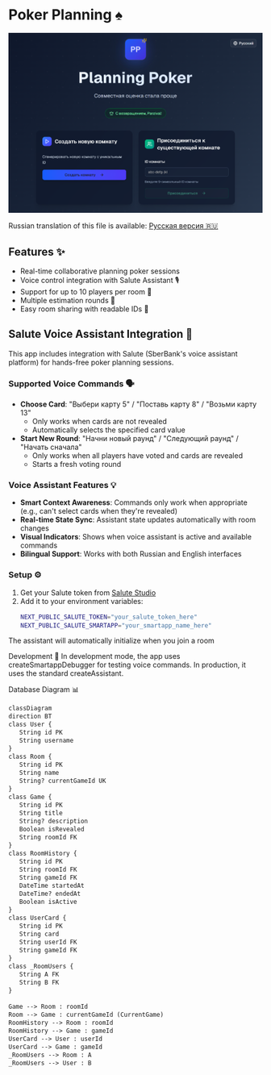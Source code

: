 # Poker Planning ♠️

![hero](meta/hero.png)

Russian translation of this file is available: [Русская версия 🇷🇺](https://github.com/ParzivalEugene/planning-poker/blob/main/README.ru.md)

## Features ✨

- Real-time collaborative planning poker sessions
- Voice control integration with Salute Assistant 🎙️
- Support for up to 10 players per room 👥
- Multiple estimation rounds 🔄
- Easy room sharing with readable IDs 🔗

## Salute Voice Assistant Integration 🤖

This app includes integration with Salute (SberBank's voice assistant platform) for hands-free poker planning sessions.

### Supported Voice Commands 🗣️

- **Choose Card**: "Выбери карту 5" / "Поставь карту 8" / "Возьми карту 13"
  - Only works when cards are not revealed
  - Automatically selects the specified card value
- **Start New Round**: "Начни новый раунд" / "Следующий раунд" / "Начать сначала"
  - Only works when all players have voted and cards are revealed
  - Starts a fresh voting round

### Voice Assistant Features 💡

- **Smart Context Awareness**: Commands only work when appropriate (e.g., can't select cards when they're revealed)
- **Real-time State Sync**: Assistant state updates automatically with room changes
- **Visual Indicators**: Shows when voice assistant is active and available commands
- **Bilingual Support**: Works with both Russian and English interfaces

### Setup ⚙️

1. Get your Salute token from [Salute Studio](https://developers.sber.ru/portal/products/smartapp-code)
2. Add it to your environment variables:
   ```bash
   NEXT_PUBLIC_SALUTE_TOKEN="your_salute_token_here"
   NEXT_PUBLIC_SALUTE_SMARTAPP="your_smartapp_name_here"
The assistant will automatically initialize when you join a room

Development 🔧
In development mode, the app uses createSmartappDebugger for testing voice commands. In production, it uses the standard createAssistant.

Database Diagram 📊
```mermaid
classDiagram
direction BT
class User {
   String id PK
   String username
}
class Room {
   String id PK
   String name
   String? currentGameId UK
}
class Game {
   String id PK
   String title
   String? description
   Boolean isRevealed
   String roomId FK
}
class RoomHistory {
   String id PK
   String roomId FK
   String gameId FK
   DateTime startedAt
   DateTime? endedAt
   Boolean isActive
}
class UserCard {
   String id PK
   String card
   String userId FK
   String gameId FK
}
class _RoomUsers {
   String A FK
   String B FK
}

Game --> Room : roomId
Room --> Game : currentGameId (CurrentGame)
RoomHistory --> Room : roomId
RoomHistory --> Game : gameId
UserCard --> User : userId
UserCard --> Game : gameId
_RoomUsers --> Room : A
_RoomUsers --> User : B
```
